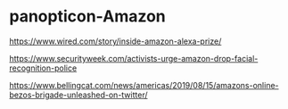 # panopticon-Amazon

https://www.wired.com/story/inside-amazon-alexa-prize/

https://www.securityweek.com/activists-urge-amazon-drop-facial-recognition-police

https://www.bellingcat.com/news/americas/2019/08/15/amazons-online-bezos-brigade-unleashed-on-twitter/
